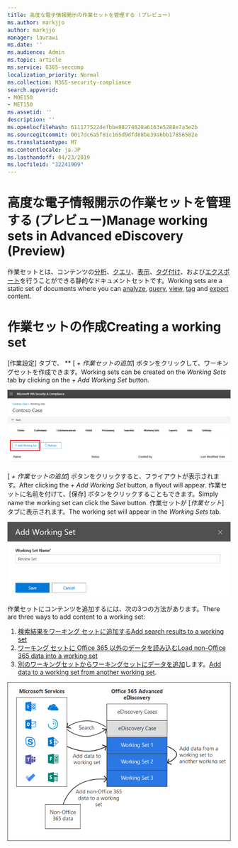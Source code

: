 ```yaml
---
title: 高度な電子情報開示の作業セットを管理する (プレビュー)
ms.author: markjjo
author: markjjo
manager: laurawi
ms.date: ''
ms.audience: Admin
ms.topic: article
ms.service: O365-seccomp
localization_priority: Normal
ms.collection: M365-security-compliance
search.appverid:
- MOE150
- MET150
ms.assetid: ''
description: ''
ms.openlocfilehash: 611177522defbbe88274820a6163e5288e7a3e2b
ms.sourcegitcommit: 0017dc6a5f81c165d9dfd88be39a6bb17856582e
ms.translationtype: MT
ms.contentlocale: ja-JP
ms.lasthandoff: 04/23/2019
ms.locfileid: "32241909"
---
```

# <a name="manage-working-sets-in-advanced-ediscovery-preview"></a><span data-ttu-id="ccfd8-102">高度な電子情報開示の作業セットを管理する (プレビュー)</span><span class="sxs-lookup"><span data-stu-id="ccfd8-102">Manage working sets in Advanced eDiscovery (Preview)</span></span>
<span data-ttu-id="ccfd8-103">作業セットとは、コンテンツの[分析](https://docs.microsoft.com/en-us/office365/securitycompliance/compliance20/analyzing-data-in-working-set)、[クエリ](https://docs.microsoft.com/en-us/office365/securitycompliance/compliance20/working-set-search)、[表示](https://docs.microsoft.com/en-us/office365/securitycompliance/compliance20/view-documents-in-working-set)、[タグ付け](https://docs.microsoft.com/en-us/Office365/SecurityCompliance/compliance20/tagging-documents)、および[エクスポート](https://docs.microsoft.com/en-us/office365/securitycompliance/compliance20/exporting-data-ediscover20)を行うことができる静的なドキュメントセットです。</span><span class="sxs-lookup"><span data-stu-id="ccfd8-103">Working sets are a static set of documents where you can [analyze](https://docs.microsoft.com/en-us/office365/securitycompliance/compliance20/analyzing-data-in-working-set), [query](https://docs.microsoft.com/en-us/office365/securitycompliance/compliance20/working-set-search), [view](https://docs.microsoft.com/en-us/office365/securitycompliance/compliance20/view-documents-in-working-set), [tag](https://docs.microsoft.com/en-us/Office365/SecurityCompliance/compliance20/tagging-documents) and [export](https://docs.microsoft.com/en-us/office365/securitycompliance/compliance20/exporting-data-ediscover20) content.</span></span>

# <a name="creating-a-working-set"></a><span data-ttu-id="ccfd8-104">作業セットの作成</span><span class="sxs-lookup"><span data-stu-id="ccfd8-104">Creating a working set</span></span>
<span data-ttu-id="ccfd8-105">[作業設定] タブで、 \*\* [ *+ 作業セットの追加*] ボタンをクリックして、ワーキングセットを作成できます。</span><span class="sxs-lookup"><span data-stu-id="ccfd8-105">Working sets can be created on the *Working Sets* tab by clicking on the *+ Add Working Set* button.</span></span>

![作業セットを追加する](../media/f45c51d9-585d-47d1-b7fb-0288715e0b6a.png)

<span data-ttu-id="ccfd8-107">[ *+ 作業セットの追加*] ボタンをクリックすると、フライアウトが表示されます。</span><span class="sxs-lookup"><span data-stu-id="ccfd8-107">After clicking the *+ Add Working Set* button, a flyout will appear.</span></span>  <span data-ttu-id="ccfd8-108">作業セットに名前を付けて、[保存] ボタンをクリックすることもできます。</span><span class="sxs-lookup"><span data-stu-id="ccfd8-108">Simply name the working set can click the Save button.</span></span>  <span data-ttu-id="ccfd8-109">作業セットが [*作業セット*] タブに表示されます。</span><span class="sxs-lookup"><span data-stu-id="ccfd8-109">The working set will appear in the *Working Sets* tab.</span></span>

![ワーキングセットポップアップを追加する](../media/5e5c99f8-42ca-4c2f-960f-f1a5709569d1.png)

<span data-ttu-id="ccfd8-111">作業セットにコンテンツを追加するには、次の3つの方法があります。</span><span class="sxs-lookup"><span data-stu-id="ccfd8-111">There are three ways to add content to a working set:</span></span>
1) [<span data-ttu-id="ccfd8-112">検索結果をワーキング セットに追加する</span><span class="sxs-lookup"><span data-stu-id="ccfd8-112">Add search results to a working set</span></span>](add-data-to-working-set.md)
2) [<span data-ttu-id="ccfd8-113">ワーキング セットに Office 365 以外のデータを読み込む</span><span class="sxs-lookup"><span data-stu-id="ccfd8-113">Load non-Office 365 data into a working set</span></span>](load-non-office365-data.md)
3) <span data-ttu-id="ccfd8-114">[別のワーキングセットからワーキングセットにデータを追加](add-data-to-working-set-from-another-working-set.md)します。</span><span class="sxs-lookup"><span data-stu-id="ccfd8-114">[Add data to a working set from another working set](add-data-to-working-set-from-another-working-set.md).</span></span>

![作業セット](../media/1f1f4efd-c03b-4255-bc3d-df358e56549c.png)
